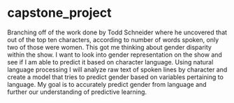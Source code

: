 # capstone_project
Branching off of the work done by Todd Schneider where he uncovered that out of the top ten characters, according to number of words spoken, only two of those were women. This got me thinking about gender disparity within the show. I want to look into gender representation on the show and see if I am able to predict it based on character language. Using natural language processing I will analyze raw text of spoken lines by character and create a model that tries to predict gender based on variables pertaining to language. My goal is to accurately predict gender from language and further our understanding of predictive learning. 
